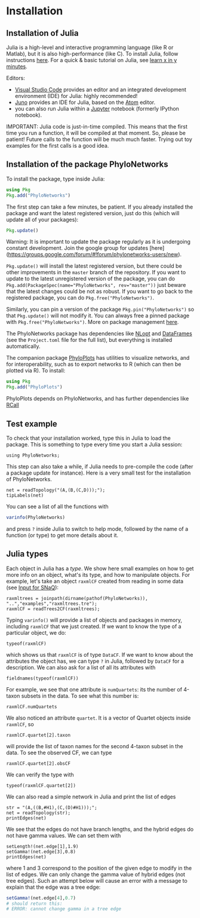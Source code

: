 # Installation

## Installation of Julia

Julia is a high-level and interactive programming language (like R or Matlab),
but it is also high-performance (like C).
To install Julia, follow instructions [here](http://julialang.org/downloads/).
For a quick & basic tutorial on Julia, see
[learn x in y minutes](http://learnxinyminutes.com/docs/julia/).

Editors:

- [Visual Studio Code](https://code.visualstudio.com) provides an editor
  and an integrated development environment (IDE) for Julia: highly recommended!
- [Juno](http://junolab.org) provides an IDE for Julia,
  based on the [Atom](http://atom.io/) editor.
- you can also run Julia within a [Jupyter](http://jupyter.org) notebook
  (formerly IPython notebook).

IMPORTANT: Julia code is just-in-time compiled. This means that the
first time you run a function, it will be compiled at that moment. So,
please be patient! Future calls to the function will be much much
faster. Trying out toy examples for the first calls is a good idea.

## Installation of the package PhyloNetworks

To install the package, type inside Julia:
```julia
using Pkg
Pkg.add("PhyloNetworks")
```
The first step can take a few minutes, be patient. If you already installed the package and want
the latest registered version, just do this (which will update all of your packages):
```julia
Pkg.update()
```
Warning: It is important to update the package regularly as it is
undergoing constant development. Join the google group for updates
[here]
(https://groups.google.com/forum/#!forum/phylonetworks-users/new).

`Pkg.update()` will install the latest registered version, but there
could be other improvements in the `master` branch of the
repository. If you want to update to the latest unregistered version
of the package, you can do
`Pkg.add(PackageSpec(name="PhyloNetworks", rev="master"))`
just beware that the latest changes could be not as robust.
If you want to go back to the registered package, you can do
`Pkg.free("PhyloNetworks")`.

Similarly, you can pin a version of the package
`Pkg.pin("PhyloNetworks")` so that `Pkg.update()` will not modify
it. You can always free a pinned package with
`Pkg.free("PhyloNetworks")`. More on package management
[here](https://docs.julialang.org/en/v1/stdlib/Pkg/).

The PhyloNetworks package has dependencies like
[NLopt](https://github.com/JuliaOpt/NLopt.jl) and
[DataFrames](http://juliadata.github.io/DataFrames.jl/stable/)
(see the `Project.toml` file for the full list), but everything is installed automatically.

The companion package [PhyloPlots](https://github.com/juliaphylo/PhyloPlots.jl)
has utilities to visualize networks, and for interoperability,
such as to export networks to R (which can then be plotted via R).
To install:

```julia
using Pkg
Pkg.add("PhyloPlots")
```

PhyloPlots depends on PhyloNetworks, and has further dependencies
like
[RCall](https://github.com/JuliaInterop/RCall.jl)

## Test example

To check that your installation worked, type this in Julia to load the package.
This is something to type every time you start a Julia session:
```@example install
using PhyloNetworks;
```
This step can also take a while, if Julia needs to pre-compile the code (after a package
update for instance).
Here is a very small test for the installation of PhyloNetworks.

```@repl install
net = readTopology("(A,(B,(C,D)));");
tipLabels(net)
```

You can see a list of all the functions with
```julia
varinfo(PhyloNetworks)
```
and press `?` inside Julia to switch to help mode,
followed by the name of a function (or type) to get more details about it.
 

## Julia types

Each object in Julia has a *type*. We show here small examples on how to get more
info on an object, what's its type, and how to manipulate objects.
For example, let's take an object `raxmlCF` created from reading in some data
(see [Input for SNaQ](@ref)):

```@repl install
raxmltrees = joinpath(dirname(pathof(PhyloNetworks)), "..","examples","raxmltrees.tre");
raxmlCF = readTrees2CF(raxmltrees);
```

Typing `varinfo()` will provide a list of objects and packages in memory,
including `raxmlCF` that we just created.
If we want to know the type of a particular object, we do:
```@repl install
typeof(raxmlCF)
```
which shows us that `raxmlCF` is of type `DataCF`.
If we want to know about the attributes the object has, we can type `?` in Julia,
followed by `DataCF` for a description.
We can also ask for a list of all its attributes with

```@repl install
fieldnames(typeof(raxmlCF))
```
For example, we see that one attribute is `numQuartets`: its the number of 4-taxon subsets
in the data. To see what this number is:
```@repl install
raxmlCF.numQuartets
```
We also noticed an attribute `quartet`. It is a vector of Quartet objects inside `raxmlCF`, so
```@repl install
raxmlCF.quartet[2].taxon
```
will provide the list of taxon names for the second 4-taxon subset in the data.
To see the observed CF, we can type
```@repl install
raxmlCF.quartet[2].obsCF
```
We can verify the type with
```@repl install
typeof(raxmlCF.quartet[2])
```
We can also read a simple network in Julia and print the list of edges
```@repl install
str = "(A,((B,#H1),(C,(D)#H1)));";
net = readTopology(str);
printEdges(net)
```
We see that the edges do not have branch lengths,
and the hybrid edges do not have gamma values. We can set them with
```@repl install
setLength!(net.edge[1],1.9)
setGamma!(net.edge[3],0.8)
printEdges(net)
```
where 1 and 3 correspond to the position of the given edge to modify in the list of edges.
We can only change the gamma value of hybrid edges (not tree edges).
Such an attempt below will cause an error with a message to explain that
the edge was a tree edge:
```julia
setGamma!(net.edge[4],0.7)
# should return this:
# ERROR: cannot change gamma in a tree edge
```
